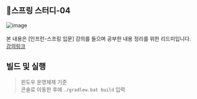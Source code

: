 ## 🌱스프링 스터디-04
![image](https://user-images.githubusercontent.com/96826443/225817336-3f3d4d84-f246-4506-8835-ee9389ba3d09.png)<br><br>
본 내용은 [인프런-스프링 입문] 강의를 들으며 공부한 내용 정리를 위한 리드미입니다. [강의링크](https://www.inflearn.com/course/lecture?courseSlug=%EC%8A%A4%ED%94%84%EB%A7%81-%EC%9E%85%EB%AC%B8-%EC%8A%A4%ED%94%84%EB%A7%81%EB%B6%80%ED%8A%B8&unitId=49574&category=chatDetail)

## 빌드 및 실행
> 윈도우 운영체제 기준  
> 콘솔로 이동한 후에 `./gradlew.bat build` 입력
